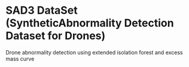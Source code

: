 # SAD3 DataSet (SyntheticAbnormality Detection Dataset for Drones)
Drone abnormality detection using extended isolation forest and excess mass curve

